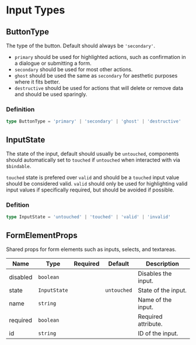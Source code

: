 # Input Types

## ButtonType

The type of the button. Default should always be `'secondary'`.

- `primary` should be used for highlighted actions, such as confirmation in a dialogue or submitting a form.
- `secondary` should be used for most other actions.
- `ghost` should be used the same as `secondary` for aesthetic purposes where it fits better.
- `destructive` should be used for actions that will delete or remove data and should be used sparingly.

### Definition

```ts
type ButtonType = 'primary' | 'secondary' | 'ghost' | 'destructive'
```

## InputState

The state of the input, default should usually be `untouched`, components should automatically set to `touched` if `untouched` when interacted with via `$bindable`.

`touched` state is prefered over `valid` and should be a `touched` input value should be considered valid. `valid` should only be used for highlighting valid input values if specifically required, but should be avoided if possible.

### Defition

```ts
type InputState = 'untouched' | 'touched' | 'valid' | 'invalid'
```

## FormElementProps

Shared props for form elements such as inputs, selects, and textareas.

| Name     | Type         | Required | Default     | Description         |
| -------- | ------------ | :------: | ----------- | ------------------- |
| disabled | `boolean`    |          |             | Disables the input. |
| state    | `InputState` |          | `untouched` | State of the input. |
| name     | `string`     |          |             | Name of the input.  |
| required | `boolean`    |          |             | Required attribute. |
| id       | `string`     |          |             | ID of the input.    |
